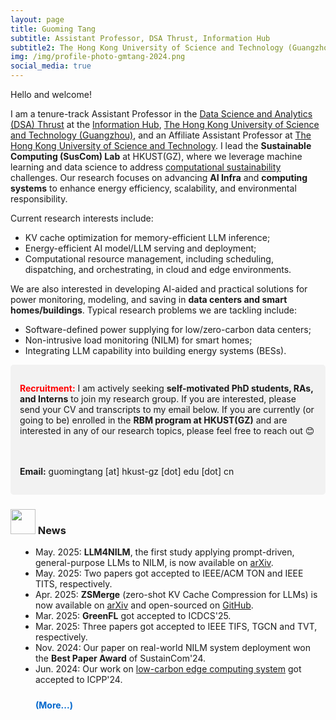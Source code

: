 ```yaml
---
layout: page
title: Guoming Tang
subtitle: Assistant Professor, DSA Thrust, Information Hub
subtitle2: The Hong Kong University of Science and Technology (Guangzhou)
img: /img/profile-photo-gmtang-2024.png
social_media: true
---
```



Hello and welcome!

I am a tenure-track Assistant Professor in the <a href="https://www.hkust-gz.edu.cn/academics/hubs-and-thrust-areas/information-hub/data-science-and-analytics/" target="_blank">Data Science and Analytics (DSA) Thrust</a> at the <a href="https://www.hkust-gz.edu.cn/academics/hubs-and-thrust-areas/information-hub/" target="_blank">Information Hub</a>, <a href="https://www.hkust-gz.edu.cn/" target="_blank">The Hong Kong University of Science and Technology (Guangzhou)</a>, and an Affiliate Assistant Professor at <a href="https://hkust.edu.hk/" target="_blank">The Hong Kong University of Science and Technology</a>. I lead the **Sustainable Computing (SusCom) Lab** at HKUST(GZ), where we leverage machine learning and data science to address <a href="https://en.wikipedia.org/wiki/Computational_sustainability" target="_blank">computational sustainability</a> challenges. Our research focuses on advancing **AI Infra** and **computing systems** to enhance energy efficiency, scalability, and environmental responsibility.

Current research interests include:

- KV cache optimization for memory-efficient LLM inference;
- Energy-efficient AI model/LLM serving and deployment;
- Computational resource management, including scheduling, dispatching, and orchestrating, in cloud and edge environments.

We are also interested in developing AI-aided and practical solutions for power monitoring, modeling, and saving in **data centers and smart homes/buildings**. Typical research problems we are tackling include:

- Software-defined power supplying for low/zero-carbon data centers;
- Non-intrusive load monitoring (NILM) for smart homes;
- Integrating LLM capability into building energy systems (BESs).


<div style="
    background-color: #f2f2f2; 
    border-radius: 5px;
    padding: 15px; 
    margin: 10px 0;">
  
  <span style="color:red"><strong>Recruitment:</strong></span> 
  I am actively seeking <strong>self-motivated PhD students, RAs, and Interns</strong> to join my research group. If you are interested, please send your CV and transcripts to my email below. If you are currently (or going to be) enrolled in the <strong>RBM program at HKUST(GZ)</strong> and are interested in any of our research topics, please feel free to reach out 😊

  <br><br>
  <strong>Email:</strong> guomingtang [at] hkust-gz [dot] edu [dot] cn

</div>


### <img src="../img/news.png" height="40px"> News

<ul style="margin-top: 10px; padding-left: 40px;">
  <li>May. 2025: <strong>LLM4NILM</strong>, the first study applying prompt-driven, general-purpose LLMs to NILM, is now available on <a href="https://arxiv.org/abs/2505.06330" target="_blank">arXiv</a>.</li>
  <li>May. 2025: Two papers got accepted to IEEE/ACM TON and IEEE TITS, respectively.</li>
  <li>Apr. 2025: <strong>ZSMerge</strong> (zero-shot KV Cache Compression for LLMs) is now available on <a href="https://arxiv.org/abs/2503.10714" target="_blank">arXiv</a> and open-sourced on <a href="https://github.com/SusCom-Lab/ZSMerge" target="_blank">GitHub</a>.</li>
  <li>Mar. 2025: <strong>GreenFL</strong> got accepted to ICDCS'25.</li>
  <li>Mar. 2025: Three papers got accepted to IEEE TIFS, TGCN and TVT, respectively.</li>
  <li>Nov. 2024: Our paper on real-world NILM system deployment won the <strong>Best Paper Award</strong> of SustainCom'24.</li>
  <li>Jun. 2024: Our work on <a href="https://dl.acm.org/doi/pdf/10.1145/3673038.3673080" target="_blank">low-carbon edge computing system</a> got accepted to ICPP'24.</li>

<div id="olderNews" style="display: none;">
  <li>Mar. 2024: One paper got accepted to IEEE TPDS.</li>
  <li>Jan. 2024: Two papers got accepted to IEEE Network and TMC, respectively.</li>
  <li>Dec. 2023: One Paper got accepted to IEEE TPDS.</li>
  <li>Nov. 2023: Two papers got accepted to IEEE TGCN and IoT-J, respectively.</li>
  <li>Aug. 2023: <a href="https://dl.acm.org/doi/epdf/10.1145/3617589" target="_blank">One survey paper</a> got accepted to ACM Computing Surveys.</li>
  <li>Aug. 2023: Three papers got accepted to IEEE IoT-J.</li>
  <li>May. 2023: One paper got accepted to ICDCS'23.</li>
  <li>May. 2023: <strong>FedNILM</strong> was published by IEEE TGCN.</li>
  <li>Apr. 2023: <strong>HyEdge</strong> got accepted to ACM TIOT.</li>
</div>

<a href="javascript:void(0)" onclick="toggleOlderNews()" style="color: #0066cc; text-decoration: none; font-weight: bold; display: inline-block; margin-top: 10px;">(More...)</a>

<script>
function toggleOlderNews() {
  var olderNews = document.getElementById('olderNews');
  var toggleLink = document.querySelector('a[onclick="toggleOlderNews()"]');
  
  if (olderNews.style.display === 'none') {
    olderNews.style.display = 'block';
    toggleLink.textContent = '(Less...)';
  } else {
    olderNews.style.display = 'none';
    toggleLink.textContent = '(More...)';
  }
}
</script>